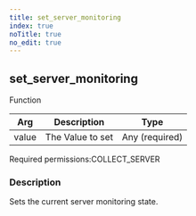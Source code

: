 ```yaml
---
title: set_server_monitoring
index: true
noTitle: true
no_edit: true
---
```




<div class="vql_item"></div>


## set_server_monitoring
<span class='vql_type label label-warning pull-right page-header'>Function</span>



<div class="vqlargs"></div>

Arg | Description | Type
----|-------------|-----
value|The Value to set|Any (required)

<span class="permission_list vql_type">Required permissions:</span><span class="permission_list linkcolour label label-important">COLLECT_SERVER</span>

### Description

Sets the current server monitoring state.

